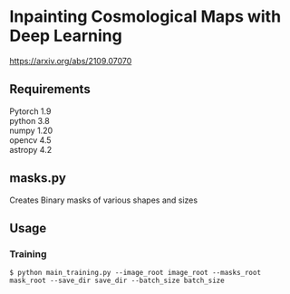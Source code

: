 # Inpainting Cosmological Maps with Deep Learning 
https://arxiv.org/abs/2109.07070

## Requirements  
Pytorch 1.9  
python 3.8  
numpy 1.20  
opencv 4.5  
astropy 4.2  


## masks.py
Creates Binary masks of various shapes and sizes

## Usage
### Training  
  
  `$ python main_training.py --image_root image_root --masks_root mask_root --save_dir save_dir --batch_size batch_size`
